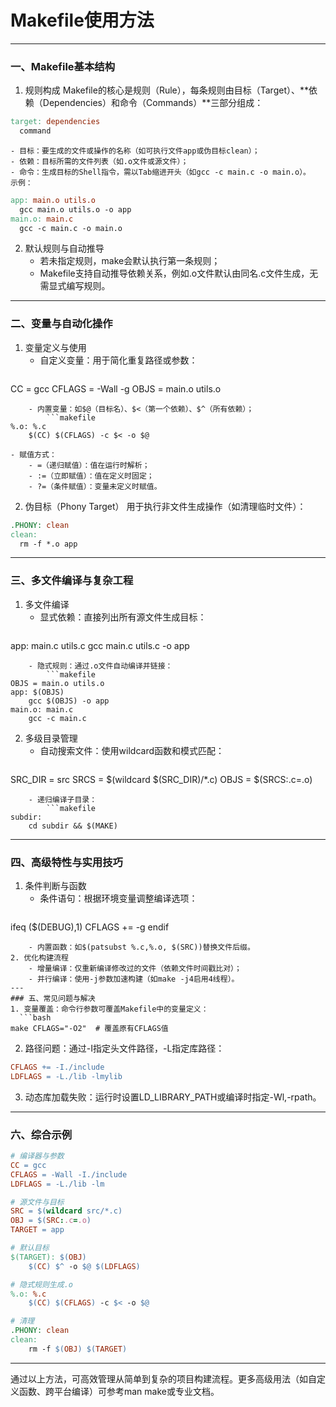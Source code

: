 # Makefile使用方法
---
### 一、Makefile基本结构
1. 规则构成
Makefile的核心是规则（Rule），每条规则由目标（Target）、**依赖（Dependencies）和命令（Commands）**三部分组成：
  ```makefile
target: dependencies
    command
```
    - 目标：要生成的文件或操作的名称（如可执行文件app或伪目标clean）；
    - 依赖：目标所需的文件列表（如.o文件或源文件）；
    - 命令：生成目标的Shell指令，需以Tab缩进开头（如gcc -c main.c -o main.o）。
    示例：
  ```makefile
app: main.o utils.o
    gcc main.o utils.o -o app
main.o: main.c
    gcc -c main.c -o main.o
```
2. 默认规则与自动推导
    - 若未指定规则，make会默认执行第一条规则；
    - Makefile支持自动推导依赖关系，例如.o文件默认由同名.c文件生成，无需显式编写规则。
---
### 二、变量与自动化操作
1. 变量定义与使用
    - 自定义变量：用于简化重复路径或参数：
        ```makefile
CC = gcc
CFLAGS = -Wall -g
OBJS = main.o utils.o
```
    - 内置变量：如$@（目标名）、$<（第一个依赖）、$^（所有依赖）；
        ```makefile
%.o: %.c
    $(CC) $(CFLAGS) -c $< -o $@
```
    - 赋值方式：
        - =（递归赋值）：值在运行时解析；
        - :=（立即赋值）：值在定义时固定；
        - ?=（条件赋值）：变量未定义时赋值。
2. 伪目标（Phony Target）
用于执行非文件生成操作（如清理临时文件）：
  ```makefile
.PHONY: clean
clean:
    rm -f *.o app
```
---
### 三、多文件编译与复杂工程
1. 多文件编译
    - 显式依赖：直接列出所有源文件生成目标：
        ```makefile
app: main.c utils.c
    gcc main.c utils.c -o app
```
    - 隐式规则：通过.o文件自动编译并链接：
        ```makefile
OBJS = main.o utils.o
app: $(OBJS)
    gcc $(OBJS) -o app
main.o: main.c
    gcc -c main.c
```
2. 多级目录管理
    - 自动搜索文件：使用wildcard函数和模式匹配：
        ```makefile
SRC_DIR = src
SRCS = $(wildcard $(SRC_DIR)/*.c)
OBJS = $(SRCS:.c=.o)
```
    - 递归编译子目录：
        ```makefile
subdir:
    cd subdir && $(MAKE)
```
---
### 四、高级特性与实用技巧
1. 条件判断与函数
    - 条件语句：根据环境变量调整编译选项：
        ```makefile
ifeq ($(DEBUG),1)
    CFLAGS += -g
endif
```
    - 内置函数：如$(patsubst %.c,%.o, $(SRC))替换文件后缀。
2. 优化构建流程
    - 增量编译：仅重新编译修改过的文件（依赖文件时间戳比对）；
    - 并行编译：使用-j参数加速构建（如make -j4启用4线程）。
---
### 五、常见问题与解决
1. 变量覆盖：命令行参数可覆盖Makefile中的变量定义：
  ```bash
make CFLAGS="-O2"  # 覆盖原有CFLAGS值
```
2. 路径问题：通过-I指定头文件路径，-L指定库路径：
  ```makefile
CFLAGS += -I./include
LDFLAGS = -L./lib -lmylib
```
3. 动态库加载失败：运行时设置LD_LIBRARY_PATH或编译时指定-Wl,-rpath。
---
### 六、综合示例
```makefile
# 编译器与参数
CC = gcc
CFLAGS = -Wall -I./include
LDFLAGS = -L./lib -lm

# 源文件与目标
SRC = $(wildcard src/*.c)
OBJ = $(SRC:.c=.o)
TARGET = app

# 默认目标
$(TARGET): $(OBJ)
    $(CC) $^ -o $@ $(LDFLAGS)

# 隐式规则生成.o
%.o: %.c
    $(CC) $(CFLAGS) -c $< -o $@

# 清理
.PHONY: clean
clean:
    rm -f $(OBJ) $(TARGET)
```
---
通过以上方法，可高效管理从简单到复杂的项目构建流程。更多高级用法（如自定义函数、跨平台编译）可参考man make或专业文档。